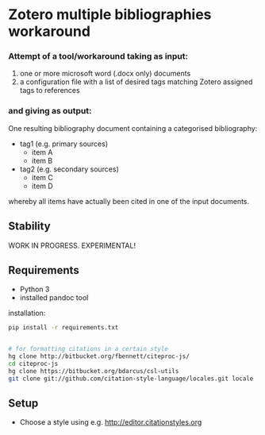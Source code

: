 # Zotero multiple bibliographies workaround

### Attempt of a tool/workaround taking as input:

1. one or more microsoft word (.docx only) documents
2. a configuration file with a list of desired tags matching Zotero assigned tags to references

### and giving as output:

One resulting bibliography document containing a categorised bibliography:

- tag1 (e.g. primary sources)
    - item A
    - item B
- tag2 (e.g. secondary sources)
    - item C
    - item D

whereby all items have actually been cited in one of the input documents.

## Stability

WORK IN PROGRESS. EXPERIMENTAL!

## Requirements

- Python 3
- installed pandoc tool

installation:

```bash
pip install -r requirements.txt


# for formatting citations in a certain style
hg clone http://bitbucket.org/fbennett/citeproc-js/
cd citeproc-js
hg clone https://bitbucket.org/bdarcus/csl-utils
git clone git://github.com/citation-style-language/locales.git locale
```

## Setup

- Choose a style using e.g. <http://editor.citationstyles.org>
